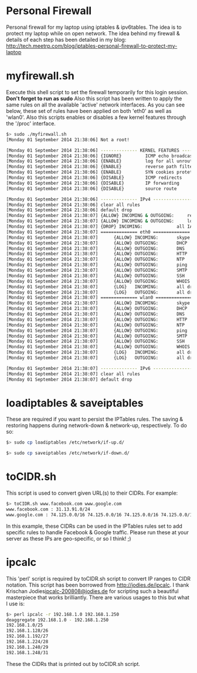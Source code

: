 Personal Firewall
=================

Personal firewall for my laptop using iptables &amp; ipv6tables. The idea is to protect my laptop while on open network. The idea behind my firewall & details of each step has been detailed in my blog: http://tech.meetrp.com/blog/iptables-personal-firewall-to-protect-my-laptop

myfirewall.sh
=============
Execute this shell script to set the firewall temporarily for this login session. <b>Don't forget to run as sudo</b> Also this script has been written to apply the same rules on all the available 'active' network interfaces. As you can see below, these set of rules have been applied on both 'eth0' as well as 'wlan0'. Also this scripts enables or disables a few kernel features through the '/proc' interface.

```bash
$> sudo ./myfirewall.sh
[Monday 01 September 2014 21:38:06] Not a root!

[Monday 01 September 2014 21:38:06] -------------- KERNEL FEATURES ---------------
[Monday 01 September 2014 21:38:06] {IGNORE} 		 ICMP echo broadcasts
[Monday 01 September 2014 21:38:06] {ENABLE} 		 log for all unroutable packets
[Monday 01 September 2014 21:38:06] {ENABLE} 		 reverse path filtering
[Monday 01 September 2014 21:38:06] {ENABLE} 		 SYN cookies protetion
[Monday 01 September 2014 21:38:06] {DISABLE} 		 ICMP redirects
[Monday 01 September 2014 21:38:06] {DISABLE} 		 IP forwarding
[Monday 01 September 2014 21:38:06] {DISABLE} 		 source route

[Monday 01 September 2014 21:38:06] -------------- IPv4 ---------------
[Monday 01 September 2014 21:38:06] clear all rules
[Monday 01 September 2014 21:38:06] default drop
[Monday 01 September 2014 21:38:07] {ALLOW} INCOMING & OUTGOING: 	 related & established packets
[Monday 01 September 2014 21:38:07] {ALLOW} INCOMING & OUTGOING: 	 loopback interface
[Monday 01 September 2014 21:38:07] {DROP} INCOMING: 			 all IANA reserved IPs
[Monday 01 September 2014 21:38:07] ============== eth0 ==============
[Monday 01 September 2014 21:38:07] 	 {ALLOW} INCOMING: 		 skype
[Monday 01 September 2014 21:38:07] 	 {ALLOW} OUTGOING: 		 DHCP
[Monday 01 September 2014 21:38:07] 	 {ALLOW} OUTGOING: 		 DNS
[Monday 01 September 2014 21:38:07] 	 {ALLOW} OUTGOING: 		 HTTP
[Monday 01 September 2014 21:38:07] 	 {ALLOW} OUTGOING: 		 NTP
[Monday 01 September 2014 21:38:07] 	 {ALLOW} OUTGOING: 		 ping
[Monday 01 September 2014 21:38:07] 	 {ALLOW} OUTGOING: 		 SMTP
[Monday 01 September 2014 21:38:07] 	 {ALLOW} OUTGOING: 		 SSH
[Monday 01 September 2014 21:38:07] 	 {ALLOW} OUTGOING: 		 WHOIS
[Monday 01 September 2014 21:38:07] 	 {LOG}   INCOMING: 		 all dropped
[Monday 01 September 2014 21:38:07] 	 {LOG}   OUTGOING: 		 all dropped
[Monday 01 September 2014 21:38:07] ============== wlan0 ==============
[Monday 01 September 2014 21:38:07] 	 {ALLOW} INCOMING: 		 skype
[Monday 01 September 2014 21:38:07] 	 {ALLOW} OUTGOING: 		 DHCP
[Monday 01 September 2014 21:38:07] 	 {ALLOW} OUTGOING: 		 DNS
[Monday 01 September 2014 21:38:07] 	 {ALLOW} OUTGOING: 		 HTTP
[Monday 01 September 2014 21:38:07] 	 {ALLOW} OUTGOING: 		 NTP
[Monday 01 September 2014 21:38:07] 	 {ALLOW} OUTGOING: 		 ping
[Monday 01 September 2014 21:38:07] 	 {ALLOW} OUTGOING: 		 SMTP
[Monday 01 September 2014 21:38:07] 	 {ALLOW} OUTGOING: 		 SSH
[Monday 01 September 2014 21:38:07] 	 {ALLOW} OUTGOING: 		 WHOIS
[Monday 01 September 2014 21:38:07] 	 {LOG}   INCOMING: 		 all dropped
[Monday 01 September 2014 21:38:07] 	 {LOG}   OUTGOING: 		 all dropped

[Monday 01 September 2014 21:38:07] -------------- IPv6 ---------------
[Monday 01 September 2014 21:38:07] clear all rules
[Monday 01 September 2014 21:38:07] default drop
```

loadiptables & saveiptables
===========================
These are required if you want to persist the IPTables rules. The saving & restoring happens during network-down & network-up, respectively. To do so:

```bash
$> sudo cp loadiptables /etc/network/if-up.d/

$> sudo cp saveiptables /etc/network/if-down.d/
```

toCIDR.sh
=========
This script is used to convert given URL(s) to their CIDRs. For example:

```bash
$> toCIDR.sh www.facebook.com www.google.com
www.facebook.com : 31.13.91.0/24
www.google.com : 74.125.0.0/16 74.125.0.0/16 74.125.0.0/16 74.125.0.0/16 74.125.0.0/16 74.125.0.0/16
```

In this example, these CIDRs can be used in the IPTables rules set to add specific rules to handle Facebook & Google traffic. Please run these at your server as these IPs are geo-specific, or so I think! ;)

ipcalc
======
This 'perl' script is required by toCIDR.sh script to convert IP ranges to CIDR notation. This script has been borrowed from http://jodies.de/ipcalc. I thank Krischan Jodies<ipcalc-200808@jodies.de> for scripting such a beautiful masterpiece that works brilliantly. There are various usages to this but what I use is:

```bash
$> perl ipcalc -r 192.168.1.0 192.168.1.250
deaggregate 192.168.1.0 - 192.168.1.250
192.168.1.0/25
192.168.1.128/26
192.168.1.192/27
192.168.1.224/28
192.168.1.240/29
192.168.1.248/31
```

These the CIDRs that is printed out by toCIDR.sh script.
